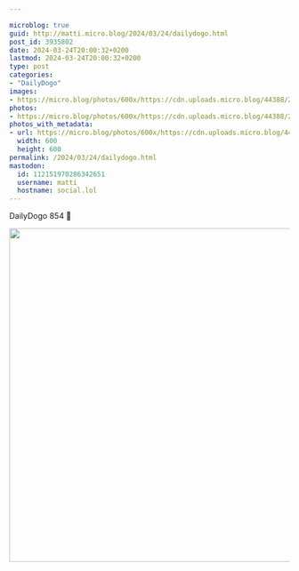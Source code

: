 ```yaml
---

microblog: true
guid: http://matti.micro.blog/2024/03/24/dailydogo.html
post_id: 3935802
date: 2024-03-24T20:00:32+0200
lastmod: 2024-03-24T20:00:32+0200
type: post
categories:
- "DailyDogo"
images:
- https://micro.blog/photos/600x/https://cdn.uploads.micro.blog/44388/2024/75d979adb42c4e02b27a8e9b2ad800b6.jpg
photos:
- https://micro.blog/photos/600x/https://cdn.uploads.micro.blog/44388/2024/75d979adb42c4e02b27a8e9b2ad800b6.jpg
photos_with_metadata:
- url: https://micro.blog/photos/600x/https://cdn.uploads.micro.blog/44388/2024/75d979adb42c4e02b27a8e9b2ad800b6.jpg
  width: 600
  height: 600
permalink: /2024/03/24/dailydogo.html
mastodon:
  id: 112151970286342651
  username: matti
  hostname: social.lol
---
```

DailyDogo 854 🐶

<img src="https://micro.blog/photos/600x/https://blog.martin-haehnel.de/uploads/2024/75d979adb42c4e02b27a8e9b2ad800b6.jpg" width="600" height="600" alt="" />
